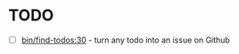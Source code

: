 # TODO

- [ ] [bin/find-todos:30]( https://github.com/iamnewton/bash-utils/blob/master/bin/find-todos#L30) - turn any todo into an issue on Github
